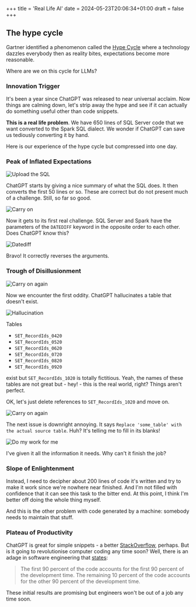 +++
title = 'Real Life AI'
date = 2024-05-23T20:06:34+01:00
draft = false
+++

## The hype cycle

Gartner identified a phenomenon called the [Hype Cycle](https://en.wikipedia.org/wiki/Gartner_hype_cycle) where a technology dazzles everybody then as reality bites, expectations become more reasonable.  

Where are we on this cycle for LLMs? 

### Innovation Trigger

It's been a year since ChatGPT was released to near universal acclaim. Now things are calming down, let's strip away the hype and see if it can actually do something useful other than code snippets.

**This is a real life problem**. 
We have 650 lines of SQL Server code that we want converted to the Spark SQL dialect. 
We wonder if ChatGPT can save us tediously converting it by hand.

Here is our experience of the hype cycle but compressed into one day.

### Peak of Inflated Expectations

![Upload the SQL](/img/blog/rows_upload.png)

ChatGPT starts by giving a nice summary of what the SQL does. It then converts the first 50 lines or so. These are correct but do not present much of a challenge. Still, so far so good.

![Carry on](/img/blog/carry_on.png)

Now it gets to its first real challenge. SQL Server and Spark have the parameters of the `DATEDIFF` keyword in the opposite order to each other. Does ChatGPT know this?

![Datediff](/img/blog/datediff.png)

Bravo! It correctly reverses the arguments.

### Trough of Disillusionment

![Carry on again](/img/blog/carry_on_2.png)

Now we encounter the first oddity. ChatGPT hallucinates a table that doesn't exist.

![Hallucination](/img/blog/hallucination.png)

Tables

- `SET_RecordIds_0420`
- `SET_RecordIds_0520`
- `SET_RecordIds_0620`
- `SET_RecordIds_0720`
- `SET_RecordIds_0820`
- `SET_RecordIds_0920`

exist but `SET_RecordIds_1020` is totally fictitious. Yeah, the names of these tables are not great but - hey! - this is the real world, right? Things aren't perfect. 

OK, let's just delete references to `SET_RecordIds_1020` and move on.

![Carry on again](/img/blog/carry_on_3.png)

The next issue is downright annoying. It says `Replace 'some_table' with the actual source table`. Huh? It's telling me to fill in its blanks!

![Do my work for me](/img/blog/replace_table.png)

I've given it all the information it needs. Why can't it finish the job? 

### Slope of Enlightenment

Instead, I need to decipher about 200 lines of code it's written and try to make it work since we're nowhere near finished. 
And I'm not filled with confidence that it can see this task to the bitter end.
At this point, I think I'm better off doing the whole thing myself.

And this is the other problem with code generated by a machine: somebody needs to maintain that stuff.

### Plateau of Productivity

ChatGPT is great for simple snippets - a better [StackOverflow](https://stackoverflow.com/), perhaps. 
But is it going to revolutionise computer coding any time soon? 
Well, there is an adage in software engineering that [states](https://en.wikipedia.org/wiki/Ninety%E2%80%93ninety_rule):
> The first 90 percent of the code accounts for the first 90 percent of the development time. The remaining 10 percent of the code accounts for the other 90 percent of the development time.

These initial results are promising but engineers won't be out of a job any time soon.
